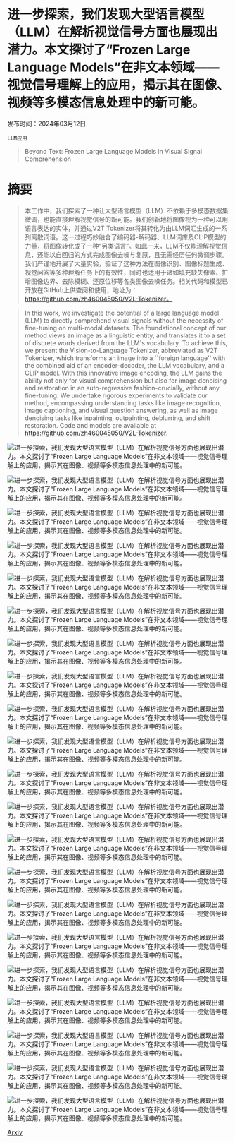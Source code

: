 # 进一步探索，我们发现大型语言模型（LLM）在解析视觉信号方面也展现出潜力。本文探讨了“Frozen Large Language Models”在非文本领域——视觉信号理解上的应用，揭示其在图像、视频等多模态信息处理中的新可能。

发布时间：2024年03月12日

`LLM应用`

> Beyond Text: Frozen Large Language Models in Visual Signal Comprehension

# 摘要

> 本工作中，我们探索了一种让大型语言模型（LLM）不依赖于多模态数据集微调，也能直接理解视觉信号的新可能。我们创新地将图像视为一种可以用语言表达的实体，并通过V2T Tokenizer将其转化为由LLM词汇生成的一系列离散词语。这一过程巧妙融合了编码器-解码器、LLM词库及CLIP模型的力量，将图像转化成了一种“另类语言”。如此一来，LLM不仅能理解视觉信息，还能以自回归的方式完成图像去噪与复原，且无需经历任何微调步骤。我们严谨地开展了大量实验，验证了这种方法在图像识别、图像标题生成、视觉问答等多种理解任务上的有效性，同时也适用于诸如填充缺失像素、扩增图像边界、去除模糊、还原位移等各类图像去噪任务。相关代码和模型已开放在GitHub上供查阅和使用，地址为：https://github.com/zh460045050/V2L-Tokenizer。

> In this work, we investigate the potential of a large language model (LLM) to directly comprehend visual signals without the necessity of fine-tuning on multi-modal datasets. The foundational concept of our method views an image as a linguistic entity, and translates it to a set of discrete words derived from the LLM's vocabulary. To achieve this, we present the Vision-to-Language Tokenizer, abbreviated as V2T Tokenizer, which transforms an image into a ``foreign language'' with the combined aid of an encoder-decoder, the LLM vocabulary, and a CLIP model. With this innovative image encoding, the LLM gains the ability not only for visual comprehension but also for image denoising and restoration in an auto-regressive fashion-crucially, without any fine-tuning. We undertake rigorous experiments to validate our method, encompassing understanding tasks like image recognition, image captioning, and visual question answering, as well as image denoising tasks like inpainting, outpainting, deblurring, and shift restoration. Code and models are available at https://github.com/zh460045050/V2L-Tokenizer.

![进一步探索，我们发现大型语言模型（LLM）在解析视觉信号方面也展现出潜力。本文探讨了“Frozen Large Language Models”在非文本领域——视觉信号理解上的应用，揭示其在图像、视频等多模态信息处理中的新可能。](../../../paper_images/2403.07874/x1.png)

![进一步探索，我们发现大型语言模型（LLM）在解析视觉信号方面也展现出潜力。本文探讨了“Frozen Large Language Models”在非文本领域——视觉信号理解上的应用，揭示其在图像、视频等多模态信息处理中的新可能。](../../../paper_images/2403.07874/x2.png)

![进一步探索，我们发现大型语言模型（LLM）在解析视觉信号方面也展现出潜力。本文探讨了“Frozen Large Language Models”在非文本领域——视觉信号理解上的应用，揭示其在图像、视频等多模态信息处理中的新可能。](../../../paper_images/2403.07874/x3.png)

![进一步探索，我们发现大型语言模型（LLM）在解析视觉信号方面也展现出潜力。本文探讨了“Frozen Large Language Models”在非文本领域——视觉信号理解上的应用，揭示其在图像、视频等多模态信息处理中的新可能。](../../../paper_images/2403.07874/x4.png)

![进一步探索，我们发现大型语言模型（LLM）在解析视觉信号方面也展现出潜力。本文探讨了“Frozen Large Language Models”在非文本领域——视觉信号理解上的应用，揭示其在图像、视频等多模态信息处理中的新可能。](../../../paper_images/2403.07874/x5.png)

![进一步探索，我们发现大型语言模型（LLM）在解析视觉信号方面也展现出潜力。本文探讨了“Frozen Large Language Models”在非文本领域——视觉信号理解上的应用，揭示其在图像、视频等多模态信息处理中的新可能。](../../../paper_images/2403.07874/x6.png)

![进一步探索，我们发现大型语言模型（LLM）在解析视觉信号方面也展现出潜力。本文探讨了“Frozen Large Language Models”在非文本领域——视觉信号理解上的应用，揭示其在图像、视频等多模态信息处理中的新可能。](../../../paper_images/2403.07874/x7.png)

![进一步探索，我们发现大型语言模型（LLM）在解析视觉信号方面也展现出潜力。本文探讨了“Frozen Large Language Models”在非文本领域——视觉信号理解上的应用，揭示其在图像、视频等多模态信息处理中的新可能。](../../../paper_images/2403.07874/x8.png)

![进一步探索，我们发现大型语言模型（LLM）在解析视觉信号方面也展现出潜力。本文探讨了“Frozen Large Language Models”在非文本领域——视觉信号理解上的应用，揭示其在图像、视频等多模态信息处理中的新可能。](../../../paper_images/2403.07874/x9.png)

![进一步探索，我们发现大型语言模型（LLM）在解析视觉信号方面也展现出潜力。本文探讨了“Frozen Large Language Models”在非文本领域——视觉信号理解上的应用，揭示其在图像、视频等多模态信息处理中的新可能。](../../../paper_images/2403.07874/x10.png)

![进一步探索，我们发现大型语言模型（LLM）在解析视觉信号方面也展现出潜力。本文探讨了“Frozen Large Language Models”在非文本领域——视觉信号理解上的应用，揭示其在图像、视频等多模态信息处理中的新可能。](../../../paper_images/2403.07874/x11.png)

![进一步探索，我们发现大型语言模型（LLM）在解析视觉信号方面也展现出潜力。本文探讨了“Frozen Large Language Models”在非文本领域——视觉信号理解上的应用，揭示其在图像、视频等多模态信息处理中的新可能。](../../../paper_images/2403.07874/x12.png)

![进一步探索，我们发现大型语言模型（LLM）在解析视觉信号方面也展现出潜力。本文探讨了“Frozen Large Language Models”在非文本领域——视觉信号理解上的应用，揭示其在图像、视频等多模态信息处理中的新可能。](../../../paper_images/2403.07874/x13.png)

![进一步探索，我们发现大型语言模型（LLM）在解析视觉信号方面也展现出潜力。本文探讨了“Frozen Large Language Models”在非文本领域——视觉信号理解上的应用，揭示其在图像、视频等多模态信息处理中的新可能。](../../../paper_images/2403.07874/x14.png)

![进一步探索，我们发现大型语言模型（LLM）在解析视觉信号方面也展现出潜力。本文探讨了“Frozen Large Language Models”在非文本领域——视觉信号理解上的应用，揭示其在图像、视频等多模态信息处理中的新可能。](../../../paper_images/2403.07874/x15.png)

![进一步探索，我们发现大型语言模型（LLM）在解析视觉信号方面也展现出潜力。本文探讨了“Frozen Large Language Models”在非文本领域——视觉信号理解上的应用，揭示其在图像、视频等多模态信息处理中的新可能。](../../../paper_images/2403.07874/x16.png)

![进一步探索，我们发现大型语言模型（LLM）在解析视觉信号方面也展现出潜力。本文探讨了“Frozen Large Language Models”在非文本领域——视觉信号理解上的应用，揭示其在图像、视频等多模态信息处理中的新可能。](../../../paper_images/2403.07874/x17.png)

![进一步探索，我们发现大型语言模型（LLM）在解析视觉信号方面也展现出潜力。本文探讨了“Frozen Large Language Models”在非文本领域——视觉信号理解上的应用，揭示其在图像、视频等多模态信息处理中的新可能。](../../../paper_images/2403.07874/x18.png)

![进一步探索，我们发现大型语言模型（LLM）在解析视觉信号方面也展现出潜力。本文探讨了“Frozen Large Language Models”在非文本领域——视觉信号理解上的应用，揭示其在图像、视频等多模态信息处理中的新可能。](../../../paper_images/2403.07874/x19.png)

![进一步探索，我们发现大型语言模型（LLM）在解析视觉信号方面也展现出潜力。本文探讨了“Frozen Large Language Models”在非文本领域——视觉信号理解上的应用，揭示其在图像、视频等多模态信息处理中的新可能。](../../../paper_images/2403.07874/x20.png)

![进一步探索，我们发现大型语言模型（LLM）在解析视觉信号方面也展现出潜力。本文探讨了“Frozen Large Language Models”在非文本领域——视觉信号理解上的应用，揭示其在图像、视频等多模态信息处理中的新可能。](../../../paper_images/2403.07874/x21.png)

[Arxiv](https://arxiv.org/abs/2403.07874)